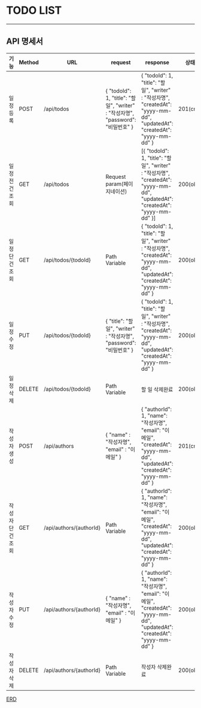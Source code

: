 # TODO LIST
- - -

## API 명세서

| 기능        | Method | URL                     | request                                                               | response                                                                                                               | 상태코드         |
|-----------|--------|-------------------------|-----------------------------------------------------------------------|------------------------------------------------------------------------------------------------------------------------|--------------|
| 일정 등록     | POST   | /api/todos              | { "todoId": 1, "title": "할일", "writer" : "작성자명", "password": "비밀번호" } | { "todoId": 1, "title": "할일", "writer" : "작성자명", "createdAt": "yyyy-mm-dd", "updatedAt": "createdAt": "yyyy-mm-dd" }   | 201(created) |
| 일정 전건 조회  | GET    | /api/todos              | Request param(페이지네이션)                                                 | [{ "todoId": 1, "title": "할일", "writer" : "작성자명", "createdAt": "yyyy-mm-dd", "updatedAt": "createdAt": "yyyy-mm-dd" }] | 200(ok)      |
| 일정 단건 조회  | GET    | /api/todos/{todoId}     | Path Variable                                                         | { "todoId": 1, "title": "할일", "writer" : "작성자명", "createdAt": "yyyy-mm-dd", "updatedAt": "createdAt": "yyyy-mm-dd" }   | 200(ok)      |
| 일정 수정     | PUT    | /api/todos/{todoId}     | { "title": "할일", "writer" : "작성자명", "password": "비밀번호" }              | { "todoId": 1, "title": "할일", "writer" : "작성자명", "createdAt": "yyyy-mm-dd", "updatedAt": "createdAt": "yyyy-mm-dd" }   | 200(ok)      |
| 일정 삭제     | DELETE | /api/todos/{todoId}     | Path Variable                                                         | 할 일 삭제완료                                                                                                               | 200(ok)      |
| 작성자 생성    | POST   | /api/authors            | { "name" : "작성자명", "email" : "이메일" }                                  | { "authorId": 1, "name": "작성자명", "email": "이메일", "createdAt": "yyyy-mm-dd", "updatedAt": "createdAt": "yyyy-mm-dd" }   | 201(created) |
| 작성자 단건 조회 | GET    | /api/authors/{authorId} | Path Variable                                                         | { "authorId": 1, "name": "작성자명", "email": "이메일", "createdAt": "yyyy-mm-dd", "updatedAt": "createdAt": "yyyy-mm-dd" }   | 200(ok)      |
| 작성자 수정    | PUT    | /api/authors/{authorId} | { "name" : "작성자명", "email" : "이메일" }                                  | { "authorId": 1, "name": "작성자명", "email": "이메일", "createdAt": "yyyy-mm-dd", "updatedAt": "createdAt": "yyyy-mm-dd" }   | 200(ok)      |
| 작성자 삭제    | DELETE | /api/authors/{authorId} | Path Variable                                                         | 작성자 삭제완료                                                                                                               | 200(ok)      |

[ERD](![Untitled.png](erd.png))